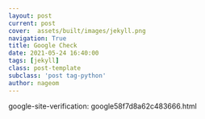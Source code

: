 ```yaml
---
layout: post
current: post
cover:  assets/built/images/jekyll.png
navigation: True
title: Google Check
date: 2021-05-24 16:40:00
tags: [jekyll]
class: post-template
subclass: 'post tag-python'
author: nageom
---
```


google-site-verification: google58f7d8a62c483666.html